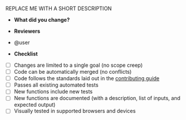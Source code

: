 REPLACE ME WITH A SHORT DESCRIPTION

* **What did you change?**



* **Reviewers**

* @user

* **Checklist**

* [ ] Changes are limited to a single goal (no scope creep)
* [ ] Code can be automatically merged (no conflicts)
* [ ] Code follows the standards laid out in the [contributing guide](https://github.com/bullhorn/novo-elements/blob/master/CONTRIBUTING.md)
* [ ] Passes all existing automated tests
* [ ] New functions include new tests
* [ ] New functions are documented (with a description, list of inputs, and expected output)
* [ ] Visually tested in supported browsers and devices